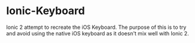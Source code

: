 # Ionic-Keyboard
Ionic 2 attempt to recreate the iOS Keyboard. The purpose of this is to try and avoid using the native iOS keyboard as it doesn't mix well with Ionic 2.
